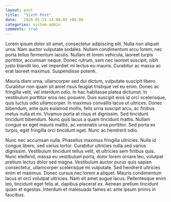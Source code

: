 ```yaml
---
layout: post
title:  "Sixth Post"
date:   2020-05-31 14:00:00 +08:00
categories: system-admin
comments: true
---
```


Lorem ipsum dolor sit amet, consectetur adipiscing elit. Nulla non aliquet urna. Nam auctor vulputate sodales. Nullam condimentum arcu lorem, nec porta tellus fermentum iaculis. Nullam et lorem vehicula, laoreet turpis porttitor, accumsan neque. Donec rutrum, sem nec laoreet suscipit, nibh justo blandit leo, vel imperdiet mi lectus eu mauris. Curabitur ac massa ac erat laoreet maximus. Suspendisse potenti.

<!-- more -->

Mauris diam urna, ullamcorper sed dui dictum, vulputate suscipit libero. Curabitur non quam sit amet risus feugiat tristique vel eu enim. Donec ac fringilla velit, vel interdum odio. In hac habitasse platea dictumst. In vestibulum porttitor eros nec posuere. Duis suscipit eros id orci scelerisque, quis luctus odio ullamcorper. In maximus convallis lacus ut ultrices. Donec bibendum, ante quis euismod mollis, felis urna suscipit arcu, ac finibus metus nulla et mi. Vivamus porta at risus et dignissim. Sed tincidunt tincidunt bibendum. Nunc quis lacus a quam tincidunt mattis. Nullam congue ex eget mauris mattis, ac venenatis urna porttitor. Sed porta ex turpis, eget fringilla orci tincidunt eget. Nunc ac hendrerit odio.

Nunc nec accumsan nulla. Phasellus maximus fringilla ultricies. Nulla id congue libero, sed varius tortor. Curabitur ultricies nulla sed varius dignissim. Vestibulum tincidunt tellus velit, et ultricies sem finibus quis. Nunc eleifend, massa eu vestibulum porta, dolor lorem ornare leo, volutpat pretium lectus dolor sed magna. Vestibulum auctor purus quis sapien consectetur, ullamcorper scelerisque mi vulputate. Sed hendrerit ultricies enim et maximus. Donec cursus nec lorem a aliquet. Mauris condimentum lacus et orci volutpat ultricies. Nam sit amet augue lacus. Pellentesque enim leo, tincidunt eget felis at, dapibus placerat ex. Aenean pretium tincidunt quam et egestas. Interdum et malesuada fames ac ante ipsum primis in faucibus. 